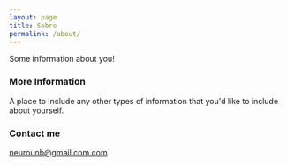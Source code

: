 ```yaml
---
layout: page
title: Sobre
permalink: /about/
---
```


Some information about you!

### More Information

A place to include any other types of information that you'd like to include about yourself.

### Contact me

[neurounb@gmail.com.com](mailto:neurounb@gmail.com)
